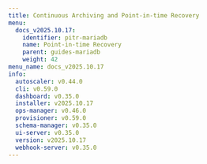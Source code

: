 ```yaml
---
title: Continuous Archiving and Point-in-time Recovery
menu:
  docs_v2025.10.17:
    identifier: pitr-mariadb
    name: Point-in-time Recovery
    parent: guides-mariadb
    weight: 42
menu_name: docs_v2025.10.17
info:
  autoscaler: v0.44.0
  cli: v0.59.0
  dashboard: v0.35.0
  installer: v2025.10.17
  ops-manager: v0.46.0
  provisioner: v0.59.0
  schema-manager: v0.35.0
  ui-server: v0.35.0
  version: v2025.10.17
  webhook-server: v0.35.0
---
```


